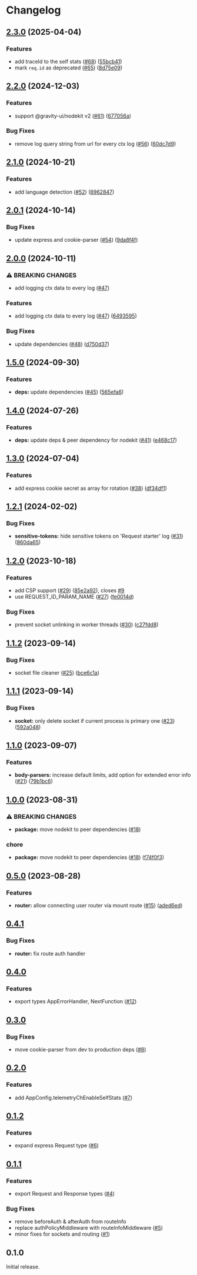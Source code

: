 # Changelog

## [2.3.0](https://github.com/gravity-ui/expresskit/compare/v2.2.0...v2.3.0) (2025-04-04)


### Features

* add traceId to the self stats ([#68](https://github.com/gravity-ui/expresskit/issues/68)) ([55bcb41](https://github.com/gravity-ui/expresskit/commit/55bcb41423fc60ea6b29bfc51b9b20f233c59445))
* mark `req.id` as deprecated ([#65](https://github.com/gravity-ui/expresskit/issues/65)) ([8d75e09](https://github.com/gravity-ui/expresskit/commit/8d75e09ec2e178ee50edc9fa1bd38214818d6fa6))

## [2.2.0](https://github.com/gravity-ui/expresskit/compare/v2.1.0...v2.2.0) (2024-12-03)


### Features

* support @gravity-ui/nodekit v2 ([#61](https://github.com/gravity-ui/expresskit/issues/61)) ([677056a](https://github.com/gravity-ui/expresskit/commit/677056a300c254a4ce5998a5d63df12fa32781dd))


### Bug Fixes

* remove log query string from url for every ctx log ([#56](https://github.com/gravity-ui/expresskit/issues/56)) ([60dc7d9](https://github.com/gravity-ui/expresskit/commit/60dc7d94f48cee3b1a62bc6e89e3322c0e34b8a7))

## [2.1.0](https://github.com/gravity-ui/expresskit/compare/v2.0.1...v2.1.0) (2024-10-21)


### Features

* add language detection ([#52](https://github.com/gravity-ui/expresskit/issues/52)) ([8962847](https://github.com/gravity-ui/expresskit/commit/8962847df2dc8903a8002e4156de03576e1807f6))

## [2.0.1](https://github.com/gravity-ui/expresskit/compare/v2.0.0...v2.0.1) (2024-10-14)


### Bug Fixes

* update express and cookie-parser ([#54](https://github.com/gravity-ui/expresskit/issues/54)) ([9da8f4f](https://github.com/gravity-ui/expresskit/commit/9da8f4fa1a1b827594f8de46d21f162708b17e48))

## [2.0.0](https://github.com/gravity-ui/expresskit/compare/v1.5.0...v2.0.0) (2024-10-11)


### ⚠ BREAKING CHANGES

* add logging ctx data to every log ([#47](https://github.com/gravity-ui/expresskit/issues/47))

### Features

* add logging ctx data to every log ([#47](https://github.com/gravity-ui/expresskit/issues/47)) ([6493595](https://github.com/gravity-ui/expresskit/commit/64935955d22ffa87906b01c497dc13d1c87904c4))


### Bug Fixes

* update dependencies ([#48](https://github.com/gravity-ui/expresskit/issues/48)) ([d750d37](https://github.com/gravity-ui/expresskit/commit/d750d376a156814f6fde6930b84d81b6d2314457))

## [1.5.0](https://github.com/gravity-ui/expresskit/compare/v1.4.0...v1.5.0) (2024-09-30)


### Features

* **deps:** update dependencies ([#45](https://github.com/gravity-ui/expresskit/issues/45)) ([565efa6](https://github.com/gravity-ui/expresskit/commit/565efa6d28444683752f7d7443f1a25357d6973f))

## [1.4.0](https://github.com/gravity-ui/expresskit/compare/v1.3.0...v1.4.0) (2024-07-26)


### Features

* **deps:** update deps & peer dependency for nodekit ([#41](https://github.com/gravity-ui/expresskit/issues/41)) ([e468c17](https://github.com/gravity-ui/expresskit/commit/e468c17fa8b08d0553fd999ee59044c1b155af11))

## [1.3.0](https://github.com/gravity-ui/expresskit/compare/v1.2.1...v1.3.0) (2024-07-04)


### Features

* add express cookie secret as array for rotation ([#38](https://github.com/gravity-ui/expresskit/issues/38)) ([df34df1](https://github.com/gravity-ui/expresskit/commit/df34df1298e2cd97ad6c758f9975b0db7e3f012f))

## [1.2.1](https://github.com/gravity-ui/expresskit/compare/v1.2.0...v1.2.1) (2024-02-02)


### Bug Fixes

* **sensitive-tokens:** hide sensitive tokens on 'Request starter' log ([#31](https://github.com/gravity-ui/expresskit/issues/31)) ([860da65](https://github.com/gravity-ui/expresskit/commit/860da6530beeb158fafcee6b7e2fdbb3aa2b0fb9))

## [1.2.0](https://github.com/gravity-ui/expresskit/compare/v1.1.2...v1.2.0) (2023-10-18)


### Features

* add CSP support ([#29](https://github.com/gravity-ui/expresskit/issues/29)) ([85e2a92](https://github.com/gravity-ui/expresskit/commit/85e2a929a9c1d80d5cc6e213002207244225a085)), closes [#9](https://github.com/gravity-ui/expresskit/issues/9)
* use REQUEST_ID_PARAM_NAME ([#27](https://github.com/gravity-ui/expresskit/issues/27)) ([fe0014d](https://github.com/gravity-ui/expresskit/commit/fe0014d46abd196e6953d2a05f756acf6b5b24bc))


### Bug Fixes

* prevent socket unlinking in worker threads ([#30](https://github.com/gravity-ui/expresskit/issues/30)) ([c27fdd8](https://github.com/gravity-ui/expresskit/commit/c27fdd85a9267cde2468d966bbdab54d0caa904e))

## [1.1.2](https://github.com/gravity-ui/expresskit/compare/v1.1.1...v1.1.2) (2023-09-14)


### Bug Fixes

* socket file cleaner ([#25](https://github.com/gravity-ui/expresskit/issues/25)) ([bce6c1a](https://github.com/gravity-ui/expresskit/commit/bce6c1ad744c977ab6cfd2f9431ab24df9574f4b))

## [1.1.1](https://github.com/gravity-ui/expresskit/compare/v1.1.0...v1.1.1) (2023-09-14)


### Bug Fixes

* **socket:** only delete socket if current process is primary one ([#23](https://github.com/gravity-ui/expresskit/issues/23)) ([592a048](https://github.com/gravity-ui/expresskit/commit/592a0486008cb74dafcb3a88c84c5b286d814a2a))

## [1.1.0](https://github.com/gravity-ui/expresskit/compare/v1.0.0...v1.1.0) (2023-09-07)


### Features

* **body-parsers:** increase default limits, add option for extended error info ([#21](https://github.com/gravity-ui/expresskit/issues/21)) ([79b1bc6](https://github.com/gravity-ui/expresskit/commit/79b1bc606c9080a641375d8c9403b08f913b8b56))

## [1.0.0](https://github.com/gravity-ui/expresskit/compare/v0.5.0...v1.0.0) (2023-08-31)


### ⚠ BREAKING CHANGES

* **package:** move nodekit to peer dependencies ([#18](https://github.com/gravity-ui/expresskit/issues/18))

### chore

* **package:** move nodekit to peer dependencies ([#18](https://github.com/gravity-ui/expresskit/issues/18)) ([f74f0f3](https://github.com/gravity-ui/expresskit/commit/f74f0f3acf0e31a71fbcf8cb75518300416e5dbe))

## [0.5.0](https://github.com/gravity-ui/expresskit/compare/v0.4.1...v0.5.0) (2023-08-28)

### Features

* **router:** allow connecting user router via mount route ([#15](https://github.com/gravity-ui/expresskit/issues/15)) ([aded6ed](https://github.com/gravity-ui/expresskit/commit/aded6edbd46ed97dcd12950e02e08768c45697a9))

## [0.4.1](https://github.com/gravity-ui/expresskit/compare/v0.4.0...v0.4.1)

### Bug Fixes

- **router:** fix route auth handler

## [0.4.0](https://github.com/gravity-ui/expresskit/compare/v0.3.0...v0.4.0)

### Features

* export types AppErrorHandler, NextFunction ([#12](https://github.com/gravity-ui/expresskit/issues/12))

## [0.3.0](https://github.com/gravity-ui/expresskit/compare/v0.2.0...v0.3.0)

### Bug Fixes

* move cookie-parser from dev to production deps ([#8](https://github.com/gravity-ui/expresskit/issues/8))

## [0.2.0](https://github.com/gravity-ui/expresskit/compare/v0.1.0...v0.2.0)

### Features

* add AppConfig.telemetryChEnableSelfStats ([#7](https://github.com/gravity-ui/expresskit/issues/7))

## [0.1.2](https://github.com/gravity-ui/expresskit/compare/v0.1.1...v0.1.2)

### Features

* expand express Request type ([#6](https://github.com/gravity-ui/expresskit/issues/6))

## [0.1.1](https://github.com/gravity-ui/expresskit/compare/v0.1.0...v0.1.1)

### Features

* export Request and Response types ([#4](https://github.com/gravity-ui/expresskit/issues/4))

### Bug Fixes

* remove beforeAuth & afterAuth from routeInfo
* replace authPolicyMiddleware with routeInfoMiddleware ([#5](https://github.com/gravity-ui/expresskit/issues/5))
* minor fixes for sockets and routing ([#1](https://github.com/gravity-ui/expresskit/issues/1))

## 0.1.0

Initial release.
